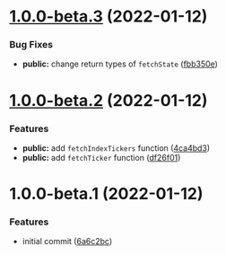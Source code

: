 # [1.0.0-beta.3](https://github.com/coinset/okex/compare/v1.0.0-beta.2...v1.0.0-beta.3) (2022-01-12)


### Bug Fixes

* **public:** change return types of `fetchState` ([fbb350e](https://github.com/coinset/okex/commit/fbb350e109332dfbc66fc7607729f57c43e11274))

# [1.0.0-beta.2](https://github.com/coinset/okex/compare/v1.0.0-beta.1...v1.0.0-beta.2) (2022-01-12)


### Features

* **public:** add `fetchIndexTickers` function ([4ca4bd3](https://github.com/coinset/okex/commit/4ca4bd3903e39f3704bc51a58087f7c0e76b4119))
* **public:** add `fetchTicker` function ([df26f01](https://github.com/coinset/okex/commit/df26f0181e3d3e6a9de6339aca98d33345519e37))

# 1.0.0-beta.1 (2022-01-12)


### Features

* initial commit ([6a6c2bc](https://github.com/coinset/okex/commit/6a6c2bc3cb9b215a851c6cd3458b1c80f87789bf))
